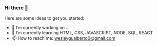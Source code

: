 ### Hi there 👋


Here are some ideas to get you started:

- 🔭 I’m currently working on ...
- 🌱 I’m currently learning HTML, CSS, JAVASCRIPT, NODE, SQL, REACT
- 📫 How to reach me: wesleygualberto0@gmail.com
